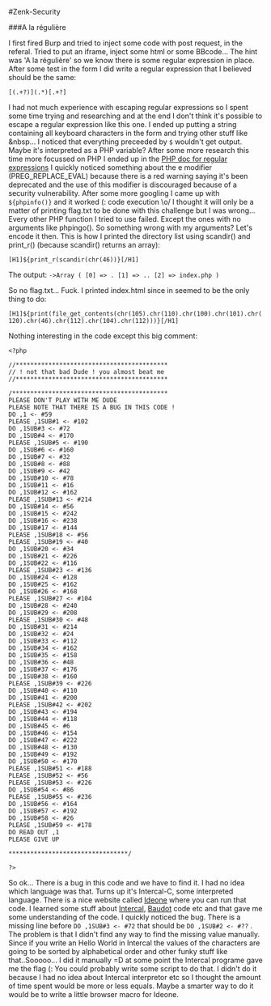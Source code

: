 ﻿#Zenk-Security


###A la régulière 

I first fired Burp and tried to inject some code with post request, in the referal. Tried to put an iframe, inject some html or some BBcode... The hint was 'A la régulière' so we know there is some regular expression in place. After some test in the form I did write a regular expression that I believed should be the same:

`[(.+?)](.*)[.+?] `

I had not much experience with escaping regular expressions so I spent some time trying and researching and at the end I don't think it's possible to escape a regular expression like this one.
I ended up putting a string containing all keyboard characters in the form and trying other stuff like &nbsp...
I noticed that everything preceeded by `$` wouldn't get output. Maybe it's interpreted as a PHP variable?
After some more research this time more focussed on PHP I ended up in the [PHP doc for regular expressions](http://php.net/manual/en/reference.pcre.pattern.modifiers.php)
I quickly noticed something about the e modifier (PREG_REPLACE_EVAL) because there is a red warning saying it's been deprecated and the use of this modifier is discouraged because of a security vulnerability.
After some more googling I came up with `${phpinfo()}` and it worked (: code execution \o/
I thought it will only be a matter of printing flag.txt to be done with this challenge but I was wrong...
Every other PHP function I tried to use failed. Except the ones with no arguments like phpingo(). So something wrong with my arguments? Let's encode it then. This is how I printed the directory list using scandir() and print_r() (because scandir() returns an array):

`[H1]${print_r(scandir(chr(46))}[/H1]`

The output:
`->Array ( [0] => . [1] => .. [2] => index.php )`

So no flag.txt... Fuck.
I printed index.html since in seemed to be the only thing to do:


`[H1]${print(file_get_contents(chr(105).chr(110).chr(100).chr(101).chr(120).chr(46).chr(112).chr(104).chr(112)))}[/H1]`

Nothing interesting in the code except this big comment:

```
<?php

//******************************************
// ! not that bad Dude ! you almost beat me
//******************************************

/*******************************************
PLEASE DON'T PLAY WITH ME DUDE
PLEASE NOTE THAT THERE IS A BUG IN THIS CODE !
DO ,1 <- #59
PLEASE ,1SUB#1 <- #102
DO ,1SUB#3 <- #72
DO ,1SUB#4 <- #170
PLEASE ,1SUB#5 <- #190
DO ,1SUB#6 <- #160
DO ,1SUB#7 <- #32
DO ,1SUB#8 <- #88
DO ,1SUB#9 <- #42
DO ,1SUB#10 <- #78
DO ,1SUB#11 <- #16
DO ,1SUB#12 <- #162
PLEASE ,1SUB#13 <- #214
DO ,1SUB#14 <- #56
DO ,1SUB#15 <- #242
DO ,1SUB#16 <- #238
DO ,1SUB#17 <- #144
PLEASE ,1SUB#18 <- #56
PLEASE ,1SUB#19 <- #40
DO ,1SUB#20 <- #34
DO ,1SUB#21 <- #226
DO ,1SUB#22 <- #116
PLEASE ,1SUB#23 <- #136
DO ,1SUB#24 <- #128
DO ,1SUB#25 <- #162
DO ,1SUB#26 <- #168
PLEASE ,1SUB#27 <- #104
DO ,1SUB#28 <- #240
DO ,1SUB#29 <- #208
PLEASE ,1SUB#30 <- #48
DO ,1SUB#31 <- #214
DO ,1SUB#32 <- #24
DO ,1SUB#33 <- #112
DO ,1SUB#34 <- #162
DO ,1SUB#35 <- #158
DO ,1SUB#36 <- #48
DO ,1SUB#37 <- #176
DO ,1SUB#38 <- #160
PLEASE ,1SUB#39 <- #226
DO ,1SUB#40 <- #110
DO ,1SUB#41 <- #200
PLEASE ,1SUB#42 <- #202
DO ,1SUB#43 <- #194
DO ,1SUB#44 <- #118
DO ,1SUB#45 <- #6
DO ,1SUB#46 <- #154
DO ,1SUB#47 <- #222
DO ,1SUB#48 <- #130
DO ,1SUB#49 <- #192
DO ,1SUB#50 <- #170
PLEASE ,1SUB#51 <- #188
PLEASE ,1SUB#52 <- #56
PLEASE ,1SUB#53 <- #226
DO ,1SUB#54 <- #86
PLEASE ,1SUB#55 <- #236
DO ,1SUB#56 <- #164
DO ,1SUB#57 <- #192
DO ,1SUB#58 <- #26
PLEASE ,1SUB#59 <- #178
DO READ OUT ,1
PLEASE GIVE UP

*********************************/

?>
```

So ok... There is a bug in this code and we have to find it. I had no idea which language was that. Turns up it's Intercal-C, some interpreted language. 
There is a nice website called [Ideone](http://ideone.com/) where you can run that code. I learned some stuff about [Intercal](http://progopedia.com/language/intercal/), [Baudot](http://www.cryptomuseum.com/crypto/baudot.htm) code etc and that gave me some understanding of the code. I quickly noticed the bug. There is a missing line before `DO ,1SUB#3 <- #72` that should be `DO ,1SUB#2 <- #??` . The problem is that I didn't find any way to find the missing value manually. Since if you write an Hello World in Intercal the values of the characters are going to be sorted by alphabetical order and other funky stuff like that..Sooooo... I did it manually =D at some point the Intercal programe gave me the flag (:
You could probably write some script to do that. I didn't do it because I had no idea about Intercal interpretor etc so I thought the amount of time spent would be more or less equals. Maybe a smarter way to do it would be to write a little browser macro for Ideone.




